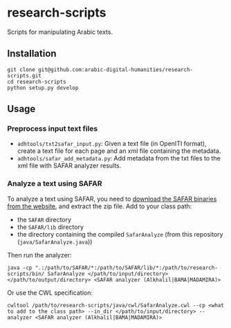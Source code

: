 # research-scripts

Scripts for manipulating Arabic texts.

## Installation

```
git clone git@github.com:arabic-digital-humanities/research-scripts.git
cd research-scripts
python setup.py develop
```

## Usage

### Preprocess input text files

* `adhtools/txt2safar_input.py`: Given a text file (in OpenITI format), create a text file for each page and an xml file containing the metadata.
* `adhtools/safar_add_metadata.py`: Add metadata from the txt files to the xml file with SAFAR analyzer results.

### Analyze a text using SAFAR

To analyze a text using SAFAR, you need to [download the SAFAR binaries from the website](http://arabic.emi.ac.ma/safar/?q=download), and extract the zip file.
Add to your class path:
* the `SAFAR` directory
* the `SAFAR/lib` directory
* the directory containing the compiled `SafarAnalyze` (from this repository (`java/SafarAnalyze.java`))

Then run the analyzer:
```
java -cp ".:/path/to/SAFAR/*:/path/to/SAFAR/lib/*:/path/to/research-scripts/bin/ SafarAnalyze </path/to/input/directory> </path/to/output/directory> <SAFAR analyzer (Alkhalil|BAMA|MADAMIRA)>
```

Or use the CWL specification:
```
cwltool /path/to/research-scripts/java/cwl/SafarAnalyze.cwl --cp <what to add to the class path> --in_dir </path/to/input/directory> --analyzer <SAFAR analyzer (Alkhalil|BAMA|MADAMIRA)>
```
